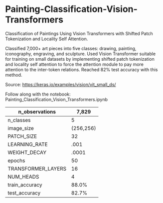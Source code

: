 # Painting-Classification-Vision-Transformers
Classification of Paintings Using Vision Transformers with Shifted Patch Tokenization and Locality Self Attention.

Classified 7,000+ art pieces into five classes: drawing, painting, iconography, engraving, and sculpture.
Used Vision Transformer suitable for training on small datasets by implementing shifted patch tokenization and locality self attention to force the attention module to pay more attention to the inter-token relations.
Reached 82% test accuracy with this method.

Source: https://keras.io/examples/vision/vit_small_ds/

Follow along with the notebook: Painting_Classification_Vision_Transformers.ipynb

| n_observations     | 7,829     |
|--------------------|-----------|
| n_classes          | 5         |
| image_size         | (256,256) |
| PATCH_SIZE         | 32        |
| LEARNING_RATE      | .001      |
| WEIGHT_DECAY       | .0001     |
| epochs             | 50        |
| TRANSFORMER_LAYERS | 16        |
| NUM_HEADS          | 4         |
| train_accuracy     | 88.0%     |
| test_accuracy      | 82.7%     |
